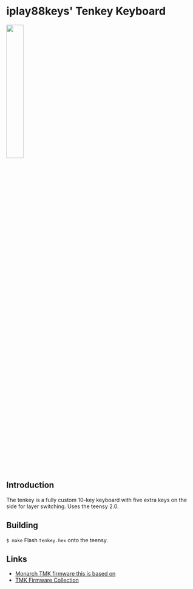 # iplay88keys' Tenkey Keyboard

<img src="http://imgur.com/UIdSNPl.png" width="30%"/>

## Introduction

The tenkey is a fully custom 10-key keyboard with five extra keys on the side for layer switching.
Uses the teensy 2.0.

## Building

`$ make`
Flash `tenkey.hex` onto the teensy.

## Links

- [Monarch TMK firmware this is based on](https://github.com/njbair/keyboard_firmware/tree/master/keyboard/monarch)
- [TMK Firmware Collection](https://github.com/tmk/tmk_keyboard)
